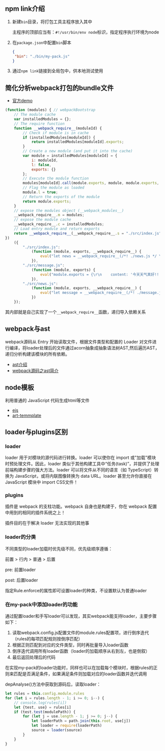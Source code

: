 ## npm link介绍
1. 新建`bin`目录，将打包工具主程序放入其中

   主程序的顶部应当有：`#!/usr/bin/env node`标识，指定程序执行环境为node

2. 在`package.json`中配置`bin`脚本

   ```json
   {
   	"bin": "./bin/my-pack.js"
   }
   ```

3. 通过`npm link`链接到全局包中，供本地测试使用

## 简化分析webpack打包的bundle文件

- [官方demo](https://github.com/chinanf-boy/minipack-explain)
```js
(function (modules) { // webpackBootstrap
    // The module cache
    var installedModules = {};
    // The require function
    function __webpack_require__(moduleId) {
        // Check if module is in cache
        if (installedModules[moduleId]) {
            return installedModules[moduleId].exports;
        }
        // Create a new module (and put it into the cache)
        var module = installedModules[moduleId] = {
            i: moduleId,
            l: false,
            exports: {}
        };
        // Execute the module function
        modules[moduleId].call(module.exports, module, module.exports, __webpack_require__);
        // Flag the module as loaded
        module.l = true;
        // Return the exports of the module
        return module.exports;
    }
    // expose the modules object (__webpack_modules__)
    __webpack_require__.m = modules;
    // expose the module cache
    __webpack_require__.c = installedModules;
    // Load entry module and return exports
    return __webpack_require__(__webpack_require__.s = "./src/index.js");
})
    ({
        "./src/index.js":
            (function (module, exports, __webpack_require__) {
                eval("let news = __webpack_require__(/*! ./news.js */ \"./src/news.js\")\r\nconsole.log(news.content)\n\n//# sourceURL=webpack:///./src/index.js?");
            }),
        "./src/message.js":
            (function (module, exports) {
                eval("module.exports = {\r\n    content: '今天天气真好!!!'\r\n}\n\n//# sourceURL=webpack:///./src/message.js?");
            }),
        "./src/news.js":
            (function (module, exports, __webpack_require__) {
                eval("let message = __webpack_require__(/*! ./message.js */ \"./src/message.js\")\r\n\r\nmodule.exports = {\r\n    content: '今天我想说:' + message.content\r\n}\n\n//# sourceURL=webpack:///./src/news.js?");
            })
    });
```

其内部就是自己实现了一个`__webpack_require__`函数，递归导入依赖关系

## webpack与ast

webpack源码从 Entry 开始读取文件，根据文件类型和配置的 Loader 对文件进行编译，将loader处理后的文件通过acorn抽象成抽象语法树AST,然后遍历AST，递归分析构建该模块的所有依赖。

- [ast介绍](https://juejin.im/post/5bff941e5188254e3b31b424)
- [webpack源码之ast简介](https://segmentfault.com/a/1190000014178462)

## node模板

利用普通的 JavaScript 代码生成html等文件
- [ejs](https://ejs.bootcss.com/)
- [art-temmplate](https://aui.github.io/art-template/zh-cn/docs/)

## loader与plugins区别
### loader
loader 用于对模块的源代码进行转换。loader 可以使你在 import 或"加载"模块时预处理文件。因此，loader 类似于其他构建工具中“任务(task)”，并提供了处理前端构建步骤的强大方法。loader 可以将文件从不同的语言（如 TypeScript）转换为 JavaScript，或将内联图像转换为 data URL。loader 甚至允许你直接在 JavaScript 模块中 import CSS文件！
### plugins
插件是 webpack 的支柱功能。webpack 自身也是构建于，你在 webpack 配置中用到的相同的插件系统之上！

插件目的在于解决 loader 无法实现的其他事

### loader的分类

不同类型的loader加载时优先级不同，优先级顺序遵循：

前置 > 行内 > 普通 > 后置

pre: 前置loader

post: 后置loader

指定Rule.enforce的属性即可设置loader的种类，不设置默认为普通loader

### 在my-pack中添加loader的功能

通过配置loader和手写loader可以发现，其实webpack能支持loader，主要步骤如下：

1. 读取webpack.config.js配置文件的module.rules配置项，进行倒序迭代（rules的每项匹配规则按倒序匹配）
2. 根据正则匹配到对应的文件类型，同时再批量导入loader函数
3. 倒序迭代调用所有loader函数（loader的加载顺序从右到左，也是倒叙）
4. 最后返回处理后的代码

在实现my-pack的loader功能时，同样也可以在加载每个模块时，根据rules的正则来匹配是否满足条件，如果满足条件则加载对应的loader函数并迭代调用

depAnalyse()方法中获取到源码后，读取loader：

```js
let rules = this.config.module.rules
for (let i = rules.length - 1; i >= 0; i--) {
    // console.log(rules[i])
    let {test, use} = rules[i]
    if (test.test(modulePath)) {
        for (let j = use.length - 1; j >= 0; j--) {
            let loaderPath = path.join(this.root, use[j])
            let loader = require(loaderPath)
            source = loader(source)
        }
    }
}
```
